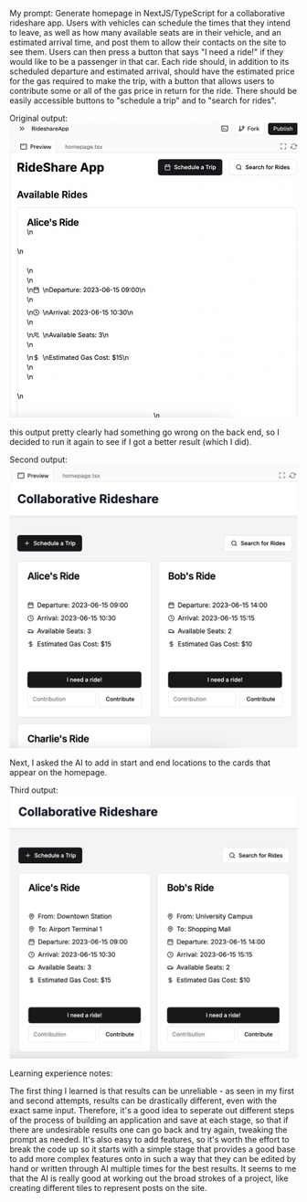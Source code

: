
My prompt: 
Generate homepage in NextJS/TypeScript for a collaborative rideshare app. Users with vehicles can schedule the times that they intend to leave, as well as how many available seats are in their vehicle, and an estimated arrival time, and post them to allow their contacts on the site to see them.  Users can then press a button that says "I need a ride!" if they would like to be a passenger in that car. Each ride should, in addition to its scheduled departure and estimated arrival, should have the estimated price for the gas required to make the trip, with a button that allows users to contribute some or all of the gas price in return for the ride.  There should be easily accessible buttons to "schedule a trip" and to "search for rides". 

Original output: 
![alt text](att1.png)

this output pretty clearly had something go wrong on the back end, so I decided to run it again to see if I got a better result (which I did). 

Second output: 
![alt text](att2.png)

Next, I asked the AI to add in start and end locations to the cards that appear on the homepage. 


Third output:
![alt text](att3.png)


Learning experience notes: 

The first thing I learned is that results can be unreliable - as seen in my first and second attempts, results can be drastically different, even with the exact same input. Therefore, it's a good idea to seperate out different steps of the process of building an application and save at each stage, so that if there are undesirable results one can go back and try again, tweaking the prompt as needed. It's also easy to add features, so it's worth the effort to break the code up so it starts with a simple stage that provides a good base to add more complex features onto in such a way that they can be edited by hand or written through AI multiple times for the best results. It seems to me that the AI is really good at working out the broad strokes of a project, like creating different tiles to represent posts on the site. 